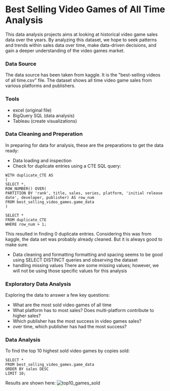 # Best Selling Video Games of All Time Analysis

This data analysis projects aims at looking at historical video game sales data over 
the years. By analyzing this dataset, we hope to seek patterns and trends within 
sales data over time, make data-driven decisions, and gain a deeper understanding of
the video games market.

### Data Source
The data source has been taken from kaggle. It is the "best-selling videos of all time.csv" file.
The dataset shows all time video game sales from various platforms and publishers.

### Tools
- excel (original file)
- BigQuery SQL (data analysis)
- Tableau (create visualizations)

### Data Cleaning and Preperation
In preparing for data for analysis, these are the preparations to get the data ready:
- Data loading and inspection
- Check for duplicate entries using a CTE SQL query:

```
WITH duplicate_CTE AS
(
SELECT *,
ROW_NUMBER() OVER(
PARTITION BY 'rank', title, sales, series, platform, 'initial release date', developer, publisher) AS row_num
FROM best_selling_video_games.game_data
)

SELECT *
FROM duplicate_CTE
WHERE row_num > 1;
```

This resulted in finding 0 duplicate entries. Considering this was from kaggle, the data set was probably already cleaned.
But it is always good to make sure.

- Data cleaning and formatting
  formatting and spacing seems to be good using SELECT DISTINCT queries and observing the dataset
- handling missing values
  There are some missing values; however, we will not be using those specific values for this analysis

### Exploratory Data Analysis
Exploring the data to answer a few key questions:
- What are the most sold video games of all time
- What platform has to most sales? Does multi-platform contribute to higher sales?
- Which publisher has the most success in video games sales?
- over time, which publisher has had the most success?

### Data Analysis

To find the top 10 highest sold video games by copies sold:

```
SELECT *
FROM best_selling_video_games.game_data
ORDER BY sales DESC
LIMIT 10;
```

Results are shown here:
![top10_games_sold](https://github.com/ChrisxHur/Best-Selling-Video-Games-of-All-Time/assets/173302585/daf40832-5a62-4b90-9921-3b816c5633cf)
